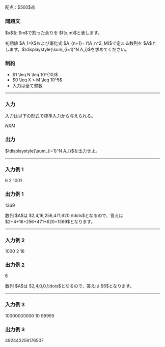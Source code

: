 
<div>

<span>

<span>

<p>
配点 : $500$点
</p>

<div>

<section>

### **問題文**

<p>
$x$を $m$で割った余りを $f(x,m)$と表します。
</p>

<p>
初期値 $A_1=X$および漸化式 $A_{n+1}= f(A_n^2, M)$で定まる数列を $A$とします。$\displaystyle{\sum_{i=1}^N A_i}$を求めてください。
</p>

</section>

</div>

<div>

<section>

### **制約**

<ul>

<li>
$1 \leq N \leq 10^{10}$
</li>

<li>
$0 \leq X < M \leq 10^5$
</li>

<li>
入力は全て整数
</li>

</ul>

</section>

</div>

---

<div>

<div>

<section>

### **入力**

<p>
入力は以下の形式で標準入力から与えられる。
</p>

<div>

$N$$X$$M$
</div>

</section>

</div>

<div>

<section>

### **出力**

<p>
$\displaystyle{\sum_{i=1}^N A_i}$を出力せよ。
</p>

</section>

</div>

</div>

---

<div>

<section>

### **入力例 1**

<div>

6 2 1001

</div>

</section>

</div>

<div>

<section>

### **出力例 1**

<div>

1369

</div>

<p>
数列 $A$は $2,4,16,256,471,620,\ldots$となるので、答えは $2+4+16+256+471+620=1369$となります。
</p>

</section>

</div>

---

<div>

<section>

### **入力例 2**

<div>

1000 2 16

</div>

</section>

</div>

<div>

<section>

### **出力例 2**

<div>

6

</div>

<p>
数列 $A$は $2,4,0,0,\ldots$となるので、答えは $6$となります。
</p>

</section>

</div>

---

<div>

<section>

### **入力例 3**

<div>

10000000000 10 99959

</div>

</section>

</div>

<div>

<section>

### **出力例 3**

<div>

492443256176507

</div>

</section>

</div>

</span>

</span>

</div>

